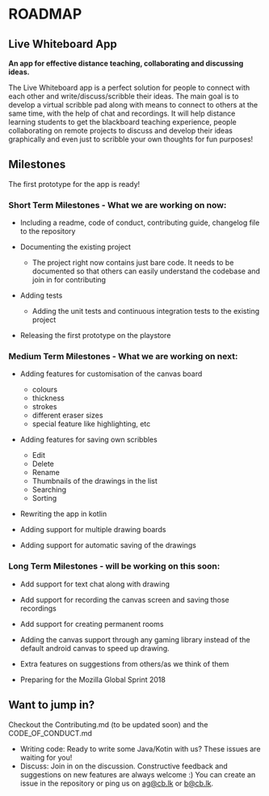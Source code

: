 # ROADMAP

## Live Whiteboard App

**__An app for effective distance teaching, collaborating and discussing ideas.__**

The Live Whiteboard app is a perfect solution for people to connect with each other and write/discuss/scribble their ideas. The main goal is to develop a virtual scribble pad along with means to connect to others at the same time, with the help of chat and recordings. It will help distance learning students to get the blackboard teaching experience, people collaborating on remote projects to discuss and develop their ideas graphically and even just to scribble your own thoughts for fun purposes!

## Milestones

The first prototype for the app is ready!

### Short Term Milestones - What we are working on now:

* Including a readme, code of conduct, contributing guide, changelog file to the repository

* Documenting the existing project
  + The project right now contains just bare code. It needs to be documented so that others can easily understand the codebase and join in for contributing
   
* Adding tests
  + Adding the unit tests and continuous integration tests to the existing project
   
* Releasing the first prototype on the playstore

### Medium Term Milestones - What we are working on next:

* Adding features for customisation of the canvas board
  + colours 
  + thickness 
  + strokes 
  + different eraser sizes
  + special feature like highlighting, etc

* Adding features for saving own scribbles
  * Edit
  * Delete
  * Rename
  * Thumbnails of the drawings in the list
  * Searching
  * Sorting
   
* Rewriting the app in kotlin

* Adding support for multiple drawing boards

* Adding support for automatic saving of the drawings

### Long Term Milestones - will be working on this soon:

* Add support for text chat along with drawing

* Add support for recording the canvas screen and saving those recordings

* Add support for creating permanent rooms 

* Adding the canvas support through any gaming library instead of the default android canvas to speed up drawing.

* Extra features on suggestions from others/as we think of them

* Preparing for the Mozilla Global Sprint 2018


## Want to jump in?

Checkout the Contributing.md (to be updated soon) and the CODE_OF_CONDUCT.md
* Writing code: Ready to write some Java/Kotin with us? These issues are waiting for you!
* Discuss: Join in on the discussion. Constructive feedback and suggestions on new features are always welcome :) 
           You can create an issue in the repository or ping us on ag@cb.lk or b@cb.lk.
